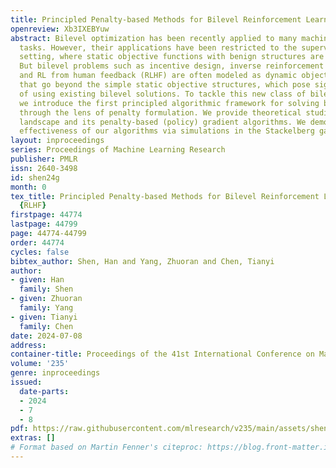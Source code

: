 ```yaml
---
title: Principled Penalty-based Methods for Bilevel Reinforcement Learning and RLHF
openreview: Xb3IXEBYuw
abstract: Bilevel optimization has been recently applied to many machine learning
  tasks. However, their applications have been restricted to the supervised learning
  setting, where static objective functions with benign structures are considered.
  But bilevel problems such as incentive design, inverse reinforcement learning (RL),
  and RL from human feedback (RLHF) are often modeled as dynamic objective functions
  that go beyond the simple static objective structures, which pose significant challenges
  of using existing bilevel solutions. To tackle this new class of bilevel problems,
  we introduce the first principled algorithmic framework for solving bilevel RL problems
  through the lens of penalty formulation. We provide theoretical studies of the problem
  landscape and its penalty-based (policy) gradient algorithms. We demonstrate the
  effectiveness of our algorithms via simulations in the Stackelberg game and RLHF.
layout: inproceedings
series: Proceedings of Machine Learning Research
publisher: PMLR
issn: 2640-3498
id: shen24g
month: 0
tex_title: Principled Penalty-based Methods for Bilevel Reinforcement Learning and
  {RLHF}
firstpage: 44774
lastpage: 44799
page: 44774-44799
order: 44774
cycles: false
bibtex_author: Shen, Han and Yang, Zhuoran and Chen, Tianyi
author:
- given: Han
  family: Shen
- given: Zhuoran
  family: Yang
- given: Tianyi
  family: Chen
date: 2024-07-08
address:
container-title: Proceedings of the 41st International Conference on Machine Learning
volume: '235'
genre: inproceedings
issued:
  date-parts:
  - 2024
  - 7
  - 8
pdf: https://raw.githubusercontent.com/mlresearch/v235/main/assets/shen24g/shen24g.pdf
extras: []
# Format based on Martin Fenner's citeproc: https://blog.front-matter.io/posts/citeproc-yaml-for-bibliographies/
---
```

